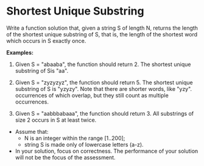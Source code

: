 # Shortest Unique Substring

Write a function solution that, given a string S of length N, returns the length of the shortest unique substring of S, 
that is, the length of the shortest word which occurs in S exactly once.

**Examples:**

1. Given S = "abaaba", the function should return 2. The shortest unique substring of Sis "aa".

2. Given S = "zyzyzyz", the function should return 5. The shortest unique substring of S is "yzyzy". 
Note that there are shorter words, like "yzy". occurrences of which overlap, but they still count as multiple occurrences.

4. Given S = "aabbbabaaa", the function should return 3. All substrings of size 2 occurs in S at least twice.
   
    
- Assume that:
   - N is an integer within the range [1..200];
   - string S is made only of lowercase letters (a-z).
- In your solution, focus on correctness. The performance of your solution will not be the focus of the assessment.